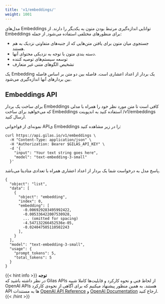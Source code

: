 ```yaml
---
title: 'v1/embeddings/'
weight: 1001
---
```


مدل‌های Embeddings توانایی اندازه‌گیری مرتبط بودن متون به یکدیگر را دارند. از Embeddings برای منظورهای مختلفی استفاده می‌شود, از جمله:

- جستجوی میان متون برای یافتن متن‌هایی که از جنبه‌های متفاوتی نزدیک به هم هستند.
- دسته بندی متون با توجه به نزدیکی محتوای آنها.
- توسعه سیستم‌های توصیه کننده
- تشخیص الگوهای متنی غیر متعارف

یک Embedding یک بردار از اعداد اعشاری است. فاصله بین دو متن بر اساس فاصله بین بردارهای آنها اندازه‌گیری می‌شود.

## Embeddings API

برای ساخت یک بردار Embeddings کافی است تا متن مورد نظر خود را همراه با مدلی که می‌خواهید برای ساخت Embeddings استفاده کنید به اندپوینت /v1/embeddings ارسال کنید.

نمونه‌ای از فواخوانی  APIی Embeddings را در زیر مشاهده کنید:



```shell
curl https://api.gilas.io/v1/embeddings \
  -H "Content-Type: application/json" \
  -H "Authorization: Bearer $GILAS_API_KEY" \
  -d '{
    "input": "Your text string goes here",
    "model": "text-embedding-3-small"
  }'
```

پاسخ مدل به درخواست شما یک بردار از اعداد اعشاری همراه با تعدادی متادیتا می‌باشد.
```shell
{
  "object": "list",
  "data": [
    {
      "object": "embedding",
      "index": 0,
      "embedding": [
        -0.006929283495992422,
        -0.005336422007530928,
        ... (omitted for spacing)
        -4.547132266452536e-05,
        -0.024047505110502243
      ],
    }
  ],
  "model": "text-embedding-3-small",
  "usage": {
    "prompt_tokens": 5,
    "total_tokens": 5
  }
}
```

{{< hint info >}}
**توجه**  
در نظر داشته باشید که Gilas APIs از لحاظ فنی و نحوه کارکرد و قابلیت‌ها کاملا شبیه OpenAI APIs هستند. به همین منظور پیشنهاد میکنیم که برای آگاهی از نحوه‌ی کارکرد API ها به مستندات [OpenAI API Reference](https://platform.openai.com/docs/api-reference/embeddings) و [OpenAI Documentation](https://platform.openai.com/docs/guides/embeddings) ارجاع کنید.
{{< /hint >}}


